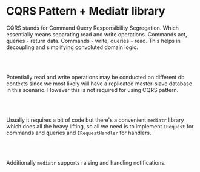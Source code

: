 # CQRS Pattern + Mediatr library

CQRS stands for Command Query Responsibility Segregation. Which essentially means separating read and write operations. Commands act, queries - return data. Commands - write, queries - read.
This helps in decoupling and simplifying convoluted domain logic.

<br/>
<br/>

Potentially read and write operations may be conducted on different db contexts since we most likely will have a replicated master-slave database
in this scenario. However this is not required for using CQRS pattern.

<br/>
<br/>

Usually it requires a bit of code but there's a convenient ```mediatr``` library which does all the heavy lifting, so all we need is to implement
```IRequest``` for commands and queries and ```IRequestHandler``` for handlers.

<br/>
<br/>

Additionally ```mediatr``` supports raising and handling notifications.
